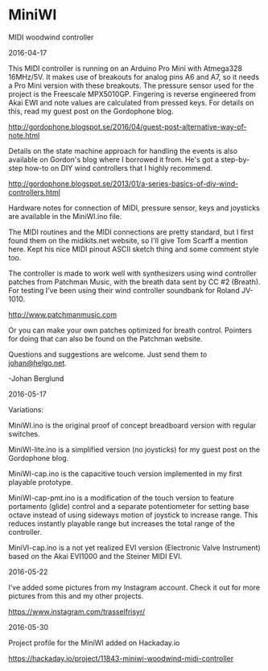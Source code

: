 # MiniWI
MIDI woodwind controller

2016-04-17

This MIDI controller is running on an Arduino Pro Mini with Atmega328 16MHz/5V. It makes use of breakouts for analog pins A6 and A7, so it needs a Pro Mini version with these breakouts. The pressure sensor used for the project is the Freescale MPX5010GP. Fingering is reverse engineered from Akai EWI and note values are calculated from pressed keys. For details on this, read my guest post on the Gordophone blog. 

http://gordophone.blogspot.se/2016/04/guest-post-alternative-way-of-note.html

Details on the state machine approach for handling the events is also available on Gordon's blog where I borrowed it from. He's got a step-by-step how-to on DIY wind controllers that I highly recommend.

http://gordophone.blogspot.se/2013/01/a-series-basics-of-diy-wind-controllers.html

Hardware notes for connection of MIDI, pressure sensor, keys and joysticks are available in the MiniWI.ino file.

The MIDI routines and the MIDI connections are pretty standard, but I first found them on the midikits.net website, so I'll give Tom Scarff a mention here. Kept his nice MIDI pinout ASCII sketch thing and some comment style too. 

The controller is made to work well with synthesizers using wind controller patches from Patchman Music, with the breath data sent by CC #2 (Breath). For testing I’ve been using their wind controller soundbank for Roland JV-1010.

http://www.patchmanmusic.com

Or you can make your own patches optimized for breath control. Pointers for doing that can also be found on the Patchman website.


Questions and suggestions are welcome. Just send them to johan@helgo.net.

-Johan Berglund


2016-05-17

Variations:

MiniWI.ino is the original proof of concept breadboard version with regular switches.

MiniWI-lite.ino is a simplified version (no joysticks) for my guest post on the Gordophone blog.

MiniWI-cap.ino is the capacitive touch version implemented in my first playable prototype.

MiniWI-cap-pmt.ino is a modification of the touch version to feature portamento (glide) control and a separate potentiometer for setting base octave instead of using sideways motion of joystick to increase range. This reduces instantly playable range but increases the total range of the controller.

MiniVI-cap.ino is a not yet realized EVI version (Electronic Valve Instrument) based on the Akai EVI1000 and the Steiner MIDI EVI.

2016-05-22

I’ve added some pictures from my Instagram account. Check it out for more pictures from this and my other projects.

https://www.instagram.com/trasselfrisyr/

2016-05-30

Project profile for the MiniWI added on Hackaday.io

https://hackaday.io/project/11843-miniwi-woodwind-midi-controller


